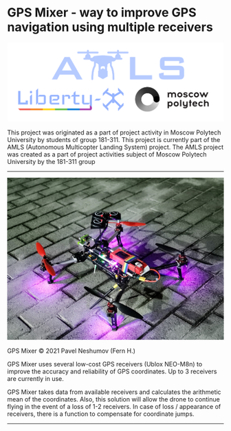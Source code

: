 # GPS Mixer - way to improve GPS navigation using multiple receivers

![Logo](/git_images/logo_book.png "Logo")

This project was originated as a part of project activity in Moscow Polytech University by students of group 181-311.
This project is currently part of the AMLS (Autonomous Multicopter Landing System) project. The AMLS project was created as a part of project activities subject of Moscow Polytech University by the 181-311 group

----------

![Photo](PHOTO.png "Photo")

GPS Mixer © 2021 Pavel Neshumov (Fern H.)

GPS Mixer uses several low-cost GPS receivers (Ublox NEO-M8n) to improve the accuracy and reliability of GPS coordinates. Up to 3 receivers are currently in use.

GPS Mixer takes data from available receivers and calculates the arithmetic mean of the coordinates. Also, this solution will allow the drone to continue flying in the event of a loss of 1-2 receivers. In case of loss / appearance of receivers, there is a function to compensate for coordinate jumps.

----------
